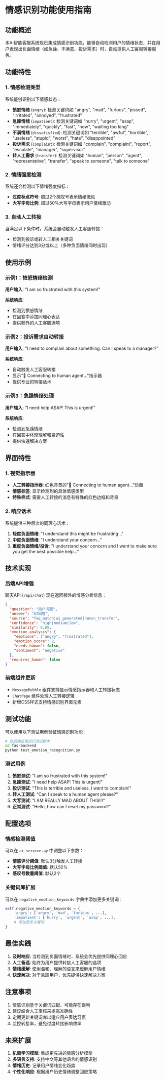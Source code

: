# 情感识别功能使用指南

## 功能概述

本AI智能客服系统现已集成情感识别功能，能够自动检测用户的情绪状态，并在用户表现出负面情绪（如急躁、不满意、投诉需求）时，自动提供人工客服转接服务。

## 功能特性

### 1. 情感检测类型

系统能够识别以下情感状态：

- **愤怒情绪** (`angry`): 检测关键词如 "angry", "mad", "furious", "pissed", "irritated", "annoyed", "frustrated"
- **急躁情绪** (`impatient`): 检测关键词如 "hurry", "urgent", "asap", "immediately", "quickly", "fast", "now", "waiting too long"
- **不满情绪** (`dissatisfied`): 检测关键词如 "terrible", "awful", "horrible", "useless", "stupid", "worst", "hate", "disappointed"
- **投诉需求** (`complaint`): 检测关键词如 "complain", "complaint", "report", "escalate", "manager", "supervisor"
- **转人工需求** (`transfer`): 检测关键词如 "human", "person", "agent", "representative", "transfer", "speak to someone", "talk to someone"

### 2. 情绪强度检测

系统还会检测以下情绪强度指标：
- **过度标点符号**: 超过2个感叹号表示情绪激动
- **大写字母比例**: 超过50%大写字母表示用户情绪激动

### 3. 自动人工转接

当满足以下条件时，系统会自动触发人工客服转接：
- 检测到投诉或转人工相关关键词
- 情绪评分达到3分或以上（多种负面情绪同时出现）

## 使用示例

### 示例1：愤怒情绪检测

**用户输入**: "I am so frustrated with this system!"

**系统响应**: 
- 检测到愤怒情绪
- 在回答中添加同理心表达
- 提供额外的人工客服选项

### 示例2：投诉需求自动转接

**用户输入**: "I need to complain about something. Can I speak to a manager?"

**系统响应**: 
- 自动触发人工客服转接
- 显示"🔄 Connecting to human agent..."指示器
- 提供专业的转接话术

### 示例3：急躁情绪处理

**用户输入**: "I need help ASAP! This is urgent!"

**系统响应**: 
- 检测到急躁情绪
- 在回答中体现理解和紧迫性
- 提供快速解决方案

## 界面特性

### 1. 视觉指示器

- **人工转接指示器**: 红色背景的"🔄 Connecting to human agent..."动画
- **情感标签**: 显示检测到的具体情感类型
- **特殊样式**: 需要人工转接的消息有特殊的红色边框和背景

### 2. 响应话术

系统提供三种层次的同理心话术：

1. **轻度负面情绪**: "I understand this might be frustrating..."
2. **中度负面情绪**: "I understand your concern..."
3. **重度负面情绪/投诉**: "I understand your concern and I want to make sure you get the best possible help..."

## 技术实现

### 后端API增强

聊天API (`/api/chat`) 现在返回额外的情感分析信息：

```json
{
  "question": "用户问题",
  "answer": "AI回答",
  "source": "faq_match|ai_generated|human_transfer",
  "confidence": "high|medium|low",
  "similarity": 0.85,
  "emotion_analysis": {
    "emotions": ["angry", "frustrated"],
    "emotion_score": 2,
    "needs_human": false,
    "sentiment": "negative"
  },
  "requires_human": false
}
```

### 前端组件更新

- `MessageBubble` 组件支持显示情感指示器和人工转接状态
- `ChatPage` 组件处理人工转接逻辑
- 新增CSS样式支持情感识别界面元素

## 测试功能

可以使用以下测试用例验证情感识别功能：

```bash
# 在后端目录运行测试脚本
cd faq-backend
python test_emotion_recognition.py
```

### 测试用例

1. **愤怒测试**: "I am so frustrated with this system!"
2. **急躁测试**: "I need help ASAP! This is urgent!"
3. **投诉测试**: "This is terrible and useless. I want to complain!"
4. **转人工测试**: "Can I speak to a human agent please?"
5. **大写测试**: "I AM REALLY MAD ABOUT THIS!!!"
6. **正常测试**: "Hello, how can I reset my password?"

## 配置选项

### 情感检测阈值

可以在 `ai_service.py` 中调整以下参数：

- **情感评分阈值**: 默认3分触发人工转接
- **大写字母比例阈值**: 默认50%
- **感叹号数量阈值**: 默认2个

### 关键词库扩展

可以在 `negative_emotion_keywords` 字典中添加更多关键词：

```python
self.negative_emotion_keywords = {
    'angry': ['angry', 'mad', 'furious', ...],
    'impatient': ['hurry', 'urgent', 'asap', ...],
    # 添加更多关键词
}
```

## 最佳实践

1. **及时响应**: 当检测到负面情绪时，系统会优先提供同理心回应
2. **人工备选**: 始终为用户提供转接人工客服的选项
3. **情绪缓解**: 使用温和、理解的语言来缓解用户情绪
4. **快速解决**: 对于急躁用户，优先提供快速解决方案

## 注意事项

1. 情感识别基于关键词匹配，可能存在误判
2. 建议结合人工审核来提高准确性
3. 定期更新关键词库以适应用户表达习惯
4. 监控转接率，避免过度转接影响效率

## 未来扩展

1. **机器学习模型**: 集成更先进的情感分析模型
2. **多语言支持**: 支持中文等其他语言的情感识别
3. **情绪历史**: 记录用户情绪变化趋势
4. **个性化响应**: 根据用户历史情绪调整回应策略